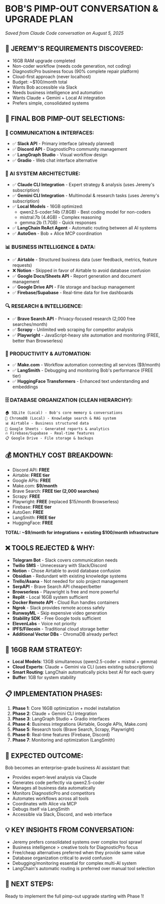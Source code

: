 # BOB'S PIMP-OUT CONVERSATION & UPGRADE PLAN
*Saved from Claude Code conversation on August 5, 2025*

## 🎯 JEREMY'S REQUIREMENTS DISCOVERED:
- 16GB RAM upgrade completed
- Non-coder workflow (needs code generation, not coding)
- DiagnosticPro business focus (90% complete repair platform)
- Cloud-first approach (never localhost)
- Budget: ~$100/month total
- Wants Bob accessible via Slack
- Needs business intelligence and automation
- Wants Claude + Gemini + Local AI integration
- Prefers simple, consolidated systems

## 🚀 FINAL BOB PIMP-OUT SELECTIONS:

### 💬 COMMUNICATION & INTERFACES:
- ✅ **Slack API** - Primary interface (already planned)
- ✅ **Discord API** - DiagnosticPro community management
- ✅ **LangGraph Studio** - Visual workflow design
- ✅ **Gradio** - Web chat interface alternative

### 🧠 AI SYSTEM ARCHITECTURE:
- ✅ **Claude CLI Integration** - Expert strategy & analysis (uses Jeremy's subscription)
- ✅ **Gemini CLI Integration** - Multimodal & research tasks (uses Jeremy's subscription)
- ✅ **Local Models** - 16GB optimized:
  - qwen2.5-coder:14b (7.8GB) - Best coding model for non-coders
  - mistral:7b (4.4GB) - Complex reasoning
  - gemma:2b (1.7GB) - Quick responses
- ✅ **LangChain ReAct Agent** - Automatic routing between all AI systems
- ✅ **AutoGen** - Bob + Alice MCP coordination

### 📊 BUSINESS INTELLIGENCE & DATA:
- ✅ **Airtable** - Structured business data (user feedback, metrics, feature requests)
- ❌ **Notion** - Skipped in favor of Airtable to avoid database confusion
- ✅ **Google Docs/Sheets API** - Report generation and document management
- ✅ **Google Drive API** - File storage and backup management
- ✅ **Firebase/Supabase** - Real-time data for live dashboards

### 🔍 RESEARCH & INTELLIGENCE:
- ✅ **Brave Search API** - Privacy-focused research (2,000 free searches/month)
- ✅ **Scrapy** - Unlimited web scraping for competitor analysis
- ✅ **Playwright** - JavaScript-heavy site automation and monitoring (FREE, better than Browserless)

### 🧰 PRODUCTIVITY & AUTOMATION:
- ✅ **Make.com** - Workflow automation connecting all services ($9/month)
- ✅ **LangSmith** - Debugging and monitoring Bob's performance (FREE tier)
- ✅ **HuggingFace Transformers** - Enhanced text understanding and embeddings

### 🗄️ DATABASE ORGANIZATION (CLEAN HIERARCHY):
```
🏠 SQLite (Local) - Bob's core memory & conversations
🧠 ChromaDB (Local) - Knowledge search & RAG system
📊 Airtable - Business structured data
📝 Google Sheets - Generated reports & analytics
🔥 Firebase/Supabase - Real-time features
📋 Google Drive - File storage & backups
```

## 💰 MONTHLY COST BREAKDOWN:
- Discord API: **FREE**
- Airtable: **FREE tier**
- Google APIs: **FREE**
- Make.com: **$9/month**
- Brave Search: **FREE tier (2,000 searches)**
- Scrapy: **FREE**
- Playwright: **FREE** (replaced $15/month Browserless)
- Firebase: **FREE tier**
- AutoGen: **FREE**
- LangSmith: **FREE tier**
- HuggingFace: **FREE**

**TOTAL: ~$9/month for integrations + existing $100/month infrastructure**

## ❌ TOOLS REJECTED & WHY:
- **Telegram Bot** - Slack covers communication needs
- **Twilio SMS** - Unnecessary with Slack/Discord
- **Notion** - Chose Airtable to avoid database confusion
- **Obsidian** - Redundant with existing knowledge systems
- **Trello/Asana** - Not needed for solo project management
- **SerpAPI** - Brave Search API cheaper/better
- **Browserless** - Playwright is free and more powerful
- **Replit** - Local 16GB system sufficient
- **Docker Remote API** - Cloud Run handles containers
- **Ngrok** - Slack provides remote access safely
- **RunwayML** - Skip expensive video generation
- **Stability SDK** - Free Google tools sufficient
- **ElevenLabs** - Voice not priority
- **IPFS/Filecoin** - Traditional cloud storage better
- **Additional Vector DBs** - ChromaDB already perfect

## 🎯 16GB RAM STRATEGY:
- **Local Models**: 13GB simultaneous (qwen2.5-coder + mistral + gemma)
- **Cloud Experts**: Claude + Gemini via CLI (uses existing subscriptions)
- **Smart Routing**: LangChain automatically picks best AI for each query
- **Buffer**: 1GB for system stability

## 📋 IMPLEMENTATION PHASES:
1. **Phase 1**: Core 16GB optimization + model installation
2. **Phase 2**: Claude + Gemini CLI integration
3. **Phase 3**: LangGraph Studio + Gradio interfaces
4. **Phase 4**: Business integrations (Airtable, Google APIs, Make.com)
5. **Phase 5**: Research tools (Brave Search, Scrapy, Playwright)
6. **Phase 6**: Real-time features (Firebase, Discord)
7. **Phase 7**: Monitoring and optimization (LangSmith)

## 🎉 EXPECTED OUTCOME:
Bob becomes an enterprise-grade business AI assistant that:
- Provides expert-level analysis via Claude
- Generates code perfectly via qwen2.5-coder
- Manages all business data automatically
- Monitors DiagnosticPro and competitors
- Automates workflows across all tools
- Coordinates with Alice via MCP
- Debugs itself via LangSmith
- Accessible via Slack, Discord, and web interface

## 💡 KEY INSIGHTS FROM CONVERSATION:
- Jeremy prefers consolidated systems over complex tool sprawl
- Business intelligence > creative tools for DiagnosticPro focus
- Free/cheap alternatives preferred when they provide same value
- Database organization critical to avoid confusion
- Debugging/monitoring essential for complex multi-AI system
- LangChain's automatic routing is preferred over manual tool selection

## 🚀 NEXT STEPS:
Ready to implement the full pimp-out upgrade starting with Phase 1!
